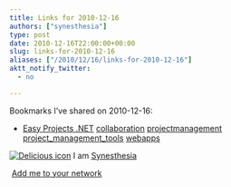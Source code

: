 ```yaml
---
title: Links for 2010-12-16
authors: ["synesthesia"]
type: post
date: 2010-12-16T22:00:00+00:00
slug: links-for-2010-12-16 
aliases: ["/2010/12/16/links-for-2010-12-16"]
aktt_notify_twitter:
  - no

---
```

Bookmarks I&#8217;ve shared on 2010-12-16:

  * [Easy Projects .NET][1] 
    [collaboration][2] [projectmanagement][3] [project\_management\_tools][4] [webapps][5] </li> </ul> 
    
    <p class="deliciouslink">
      <a href="https://del.icio.us/synesthesia" title="See all my bookmarks on del.icio.us"><img src="https://www.synesthesia.co.uk/images/deliciousicon.jpg" alt="Delicious icon" /></a>&nbsp;I am <a href="https://del.icio.us/synesthesia" title="See all my bookmarks on del.icio.us">Synesthesia</a>
    </p>
    
    <p class="deliciouslink">
      <a href="https://del.icio.us/network?add=synesthesia" title="Add me to your del.icio.us network"><img src="https://www.synesthesia.co.uk/images/add.gif" alt="" /></a>&nbsp;<a href="https://del.icio.us/network?add=synesthesia" title="Add me to your del.icio.us network">Add me to your network</a>
    </p>

 [1]: https://www.easyprojects.net/index.asp
 [2]: https://delicious.com/synesthesia/collaboration
 [3]: https://delicious.com/synesthesia/projectmanagement
 [4]: https://delicious.com/synesthesia/project_management_tools
 [5]: https://delicious.com/synesthesia/webapps